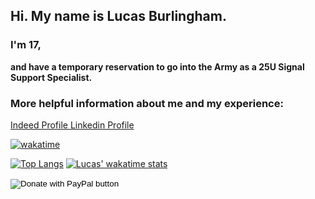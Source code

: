 ## Hi. My name is Lucas Burlingham.

### I'm 17,
**and have a temporary reservation to go into the Army as a 25U Signal Support Specialist.**


### More helpful information about me and my experience:

<a href="https://my.indeed.com/p/lucasb-1g9vcma" target="_blank"
role="button">Indeed Profile   </a>
<a href="https://www.linkedin.com/in/lucas-burlingham" target="_blank" role="button">  Linkedin Profile</a>


[![wakatime](https://wakatime.com/badge/user/7e1905d0-e3a0-4cd1-8818-1f7978dac4fb.svg)](https://wakatime.com/@7e1905d0-e3a0-4cd1-8818-1f7978dac4fb)

[![Top Langs](https://github-readme-stats.vercel.app/api/top-langs/?username=lucasburlingham&langs_count=4)](https://github.com/anuraghazra/github-readme-stats)
[![Lucas' wakatime stats](https://github-readme-stats.vercel.app/api/wakatime?username=lucasburlingham&langs_count=7)](https://github.com/anuraghazra/github-readme-stats)


<form action="https://www.paypal.com/donate" method="post" target="_top">
<input type="hidden" name="hosted_button_id" value="LUVK5HF3NWXK2" />
<input type="image" src="https://www.paypalobjects.com/en_US/i/btn/btn_donate_SM.gif" border="0" name="submit" title="PayPal - The safer, easier way to pay online!" alt="Donate with PayPal button" />
<img alt="" border="0" src="https://www.paypal.com/en_US/i/scr/pixel.gif" width="1" height="1" />
</form>

